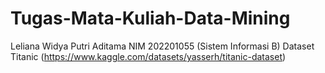 # Tugas-Mata-Kuliah-Data-Mining
Leliana Widya Putri Aditama NIM 202201055 (Sistem Informasi B)
Dataset Titanic (https://www.kaggle.com/datasets/yasserh/titanic-dataset)

